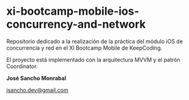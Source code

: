 # xi-bootcamp-mobile-ios-concurrency-and-network
Repositorio dedicado a la realización de la práctica del módulo iOS de concurrencia y red en el XI Bootcamp Mobile de KeepCoding.

El proyecto está implementado con la arquitectura MVVM y el patrón Coordinator.

**José Sancho Monrabal**

jsancho.dev@gmail.com

